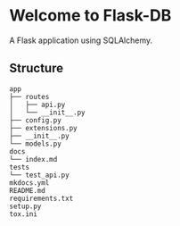# Welcome to Flask-DB

A Flask application using SQLAlchemy.

## Structure

```shell
app
├── routes
│   ├── api.py
│   └── __init__.py
├── config.py
├── extensions.py
├── __init__.py
└── models.py
docs
└── index.md
tests
└── test_api.py
mkdocs.yml
README.md
requirements.txt
setup.py
tox.ini
```
